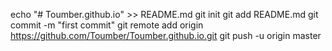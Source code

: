 echo "# Toumber.github.io" >> README.md
git init
git add README.md
git commit -m "first commit"
git remote add origin https://github.com/Toumber/Toumber.github.io.git
git push -u origin master
